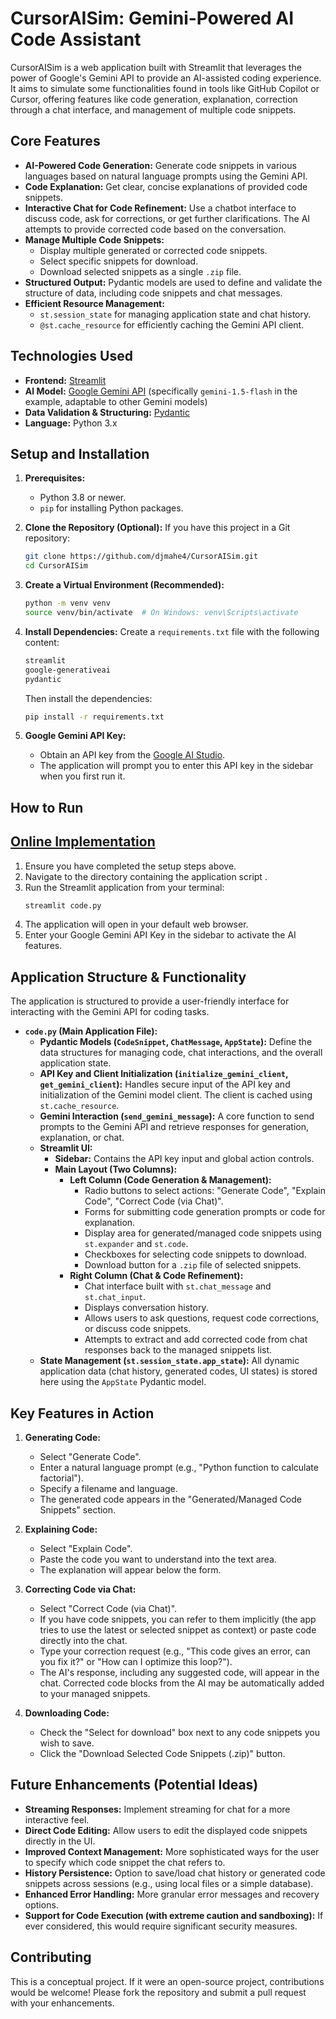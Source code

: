 # CursorAISim: Gemini-Powered AI Code Assistant

CursorAISim is a web application built with Streamlit that leverages the power of Google's Gemini API to provide an AI-assisted coding experience. It aims to simulate some functionalities found in tools like GitHub Copilot or Cursor, offering features like code generation, explanation, correction through a chat interface, and management of multiple code snippets.

## Core Features

*   **AI-Powered Code Generation:** Generate code snippets in various languages based on natural language prompts using the Gemini API.
*   **Code Explanation:** Get clear, concise explanations of provided code snippets.
*   **Interactive Chat for Code Refinement:** Use a chatbot interface to discuss code, ask for corrections, or get further clarifications. The AI attempts to provide corrected code based on the conversation.
*   **Manage Multiple Code Snippets:**
    *   Display multiple generated or corrected code snippets.
    *   Select specific snippets for download.
    *   Download selected snippets as a single `.zip` file.
*   **Structured Output:** Pydantic models are used to define and validate the structure of data, including code snippets and chat messages.
*   **Efficient Resource Management:**
    *   `st.session_state` for managing application state and chat history.
    *   `@st.cache_resource` for efficiently caching the Gemini API client.

## Technologies Used

*   **Frontend:** [Streamlit](https://streamlit.io/)
*   **AI Model:** [Google Gemini API](https://ai.google.dev/docs/gemini_api_overview) (specifically `gemini-1.5-flash` in the example, adaptable to other Gemini models)
*   **Data Validation & Structuring:** [Pydantic](https://docs.pydantic.dev/)
*   **Language:** Python 3.x

## Setup and Installation

1.  **Prerequisites:**
    *   Python 3.8 or newer.
    *   `pip` for installing Python packages.

2.  **Clone the Repository (Optional):**
    If you have this project in a Git repository:
    ```bash
    git clone https://github.com/djmahe4/CursorAISim.git
    cd CursorAISim
    ```

3.  **Create a Virtual Environment (Recommended):**
    ```bash
    python -m venv venv
    source venv/bin/activate  # On Windows: venv\Scripts\activate
    ```

4.  **Install Dependencies:**
    Create a `requirements.txt` file with the following content:
    ```txt
    streamlit
    google-generativeai
    pydantic
    ```
    Then install the dependencies:
    ```bash
    pip install -r requirements.txt
    ```

5.  **Google Gemini API Key:**
    *   Obtain an API key from the [Google AI Studio](https://aistudio.google.com/app/apikey).
    *   The application will prompt you to enter this API key in the sidebar when you first run it.

## How to Run

[Online Implementation](https://cursoraisimulator.streamlit.app/)
---
1.  Ensure you have completed the setup steps above.
2.  Navigate to the directory containing the application script .
3.  Run the Streamlit application from your terminal:
    ```bash
    streamlit code.py 
    ```
4.  The application will open in your default web browser.
5.  Enter your Google Gemini API Key in the sidebar to activate the AI features.

## Application Structure & Functionality

The application is structured to provide a user-friendly interface for interacting with the Gemini API for coding tasks.

*   **`code.py` (Main Application File):**
    *   **Pydantic Models (`CodeSnippet`, `ChatMessage`, `AppState`):** Define the data structures for managing code, chat interactions, and the overall application state.
    *   **API Key and Client Initialization (`initialize_gemini_client`, `get_gemini_client`):** Handles secure input of the API key and initialization of the Gemini model client. The client is cached using `st.cache_resource`.
    *   **Gemini Interaction (`send_gemini_message`):** A core function to send prompts to the Gemini API and retrieve responses for generation, explanation, or chat.
    *   **Streamlit UI:**
        *   **Sidebar:** Contains the API key input and global action controls.
        *   **Main Layout (Two Columns):**
            *   **Left Column (Code Generation & Management):**
                *   Radio buttons to select actions: "Generate Code", "Explain Code", "Correct Code (via Chat)".
                *   Forms for submitting code generation prompts or code for explanation.
                *   Display area for generated/managed code snippets using `st.expander` and `st.code`.
                *   Checkboxes for selecting code snippets to download.
                *   Download button for a `.zip` file of selected snippets.
            *   **Right Column (Chat & Code Refinement):**
                *   Chat interface built with `st.chat_message` and `st.chat_input`.
                *   Displays conversation history.
                *   Allows users to ask questions, request code corrections, or discuss code snippets.
                *   Attempts to extract and add corrected code from chat responses back to the managed snippets list.
    *   **State Management (`st.session_state.app_state`):** All dynamic application data (chat history, generated codes, UI states) is stored here using the `AppState` Pydantic model.

## Key Features in Action

1.  **Generating Code:**
    *   Select "Generate Code".
    *   Enter a natural language prompt (e.g., "Python function to calculate factorial").
    *   Specify a filename and language.
    *   The generated code appears in the "Generated/Managed Code Snippets" section.

2.  **Explaining Code:**
    *   Select "Explain Code".
    *   Paste the code you want to understand into the text area.
    *   The explanation will appear below the form.

3.  **Correcting Code via Chat:**
    *   Select "Correct Code (via Chat)".
    *   If you have code snippets, you can refer to them implicitly (the app tries to use the latest or selected snippet as context) or paste code directly into the chat.
    *   Type your correction request (e.g., "This code gives an error, can you fix it?" or "How can I optimize this loop?").
    *   The AI's response, including any suggested code, will appear in the chat. Corrected code blocks from the AI may be automatically added to your managed snippets.

4.  **Downloading Code:**
    *   Check the "Select for download" box next to any code snippets you wish to save.
    *   Click the "Download Selected Code Snippets (.zip)" button.

## Future Enhancements (Potential Ideas)

*   **Streaming Responses:** Implement streaming for chat for a more interactive feel.
*   **Direct Code Editing:** Allow users to edit the displayed code snippets directly in the UI.
*   **Improved Context Management:** More sophisticated ways for the user to specify which code snippet the chat refers to.
*   **History Persistence:** Option to save/load chat history or generated code snippets across sessions (e.g., using local files or a simple database).
*   **Enhanced Error Handling:** More granular error messages and recovery options.
*   **Support for Code Execution (with extreme caution and sandboxing):** If ever considered, this would require significant security measures.

## Contributing

This is a conceptual project. If it were an open-source project, contributions would be welcome! Please fork the repository and submit a pull request with your enhancements.
